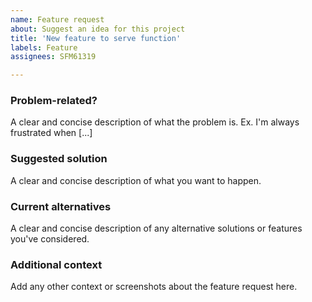 ```yaml
---
name: Feature request
about: Suggest an idea for this project
title: 'New feature to serve function'
labels: Feature
assignees: SFM61319

---
```


### Problem-related?
A clear and concise description of what the problem is. Ex. I'm always frustrated when [...]  
  
### Suggested solution
A clear and concise description of what you want to happen.  
  
### Current alternatives
A clear and concise description of any alternative solutions or features you've considered.  
  
### Additional context
Add any other context or screenshots about the feature request here.  
